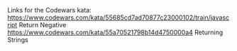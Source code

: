 Links for the Codewars kata:
  https://www.codewars.com/kata/55685cd7ad70877c23000102/train/javascript  Return Negative
  https://www.codewars.com/kata/55a70521798b14d4750000a4  Returning Strings
